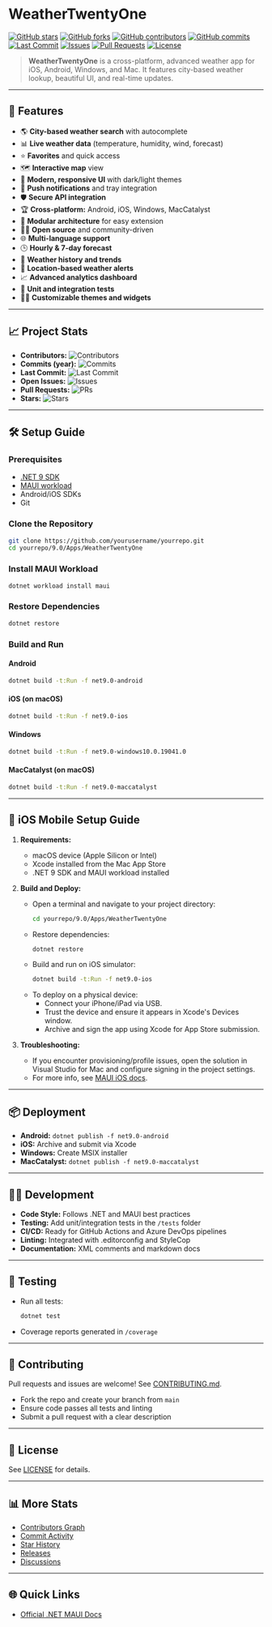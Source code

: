 # WeatherTwentyOne

[![GitHub stars](https://img.shields.io/github/stars/yourusername/yourrepo?style=social)](https://github.com/yourusername/yourrepo/stargazers)
[![GitHub forks](https://img.shields.io/github/forks/yourusername/yourrepo?style=social)](https://github.com/yourusername/yourrepo/network/members)
[![GitHub contributors](https://img.shields.io/github/contributors/yourusername/yourrepo)](https://github.com/yourusername/yourrepo/graphs/contributors)
[![GitHub commits](https://img.shields.io/github/commit-activity/y/yourusername/yourrepo)](https://github.com/yourusername/yourrepo/commits/main)
[![Last Commit](https://img.shields.io/github/last-commit/yourusername/yourrepo)](https://github.com/yourusername/yourrepo/commits/main)
[![Issues](https://img.shields.io/github/issues/yourusername/yourrepo)](https://github.com/yourusername/yourrepo/issues)
[![Pull Requests](https://img.shields.io/github/issues-pr/yourusername/yourrepo)](https://github.com/yourusername/yourrepo/pulls)
[![License](https://img.shields.io/github/license/yourusername/yourrepo)](LICENSE)

> **WeatherTwentyOne** is a cross-platform, advanced weather app for iOS, Android, Windows, and Mac. It features city-based weather lookup, beautiful UI, and real-time updates.

---

## 🚀 Features

- 🌎 **City-based weather search** with autocomplete
- 📊 **Live weather data** (temperature, humidity, wind, forecast)
- ⭐ **Favorites** and quick access
- 🗺️ **Interactive map** view
- 🎨 **Modern, responsive UI** with dark/light themes
- 🔔 **Push notifications** and tray integration
- 🛡️ **Secure API integration**
- 🏆 **Cross-platform:** Android, iOS, Windows, MacCatalyst
- 🧩 **Modular architecture** for easy extension
- 🧑‍💻 **Open source** and community-driven
- 🌐 **Multi-language support**
- 🕒 **Hourly & 7-day forecast**
- 📅 **Weather history and trends**
- 📍 **Location-based weather alerts**
- 📈 **Advanced analytics dashboard**
- 🧪 **Unit and integration tests**
- 🧑‍🎨 **Customizable themes and widgets**

---

## 📈 Project Stats

- **Contributors:** ![Contributors](https://img.shields.io/github/contributors/yourusername/yourrepo)
- **Commits (year):** ![Commits](https://img.shields.io/github/commit-activity/y/yourusername/yourrepo)
- **Last Commit:** ![Last Commit](https://img.shields.io/github/last-commit/yourusername/yourrepo)
- **Open Issues:** ![Issues](https://img.shields.io/github/issues/yourusername/yourrepo)
- **Pull Requests:** ![PRs](https://img.shields.io/github/issues-pr/yourusername/yourrepo)
- **Stars:** ![Stars](https://img.shields.io/github/stars/yourusername/yourrepo?style=social)

---

## 🛠️ Setup Guide

### Prerequisites

- [.NET 9 SDK](https://dotnet.microsoft.com/download/dotnet/9.0)
- [MAUI workload](https://learn.microsoft.com/en-us/dotnet/maui/installation)
- Android/iOS SDKs
- Git

### Clone the Repository

```bash
git clone https://github.com/yourusername/yourrepo.git
cd yourrepo/9.0/Apps/WeatherTwentyOne
```

### Install MAUI Workload

```bash
dotnet workload install maui
```

### Restore Dependencies

```bash
dotnet restore
```

### Build and Run

#### Android

```bash
dotnet build -t:Run -f net9.0-android
```

#### iOS (on macOS)

```bash
dotnet build -t:Run -f net9.0-ios
```

#### Windows

```bash
dotnet build -t:Run -f net9.0-windows10.0.19041.0
```

#### MacCatalyst (on macOS)

```bash
dotnet build -t:Run -f net9.0-maccatalyst
```

---

## 📱 iOS Mobile Setup Guide

1. **Requirements:**
   - macOS device (Apple Silicon or Intel)
   - Xcode installed from the Mac App Store
   - .NET 9 SDK and MAUI workload installed

2. **Build and Deploy:**
   - Open a terminal and navigate to your project directory:
     ```bash
     cd yourrepo/9.0/Apps/WeatherTwentyOne
     ```
   - Restore dependencies:
     ```bash
     dotnet restore
     ```
   - Build and run on iOS simulator:
     ```bash
     dotnet build -t:Run -f net9.0-ios
     ```
   - To deploy on a physical device:
     - Connect your iPhone/iPad via USB.
     - Trust the device and ensure it appears in Xcode's Devices window.
     - Archive and sign the app using Xcode for App Store submission.

3. **Troubleshooting:**
   - If you encounter provisioning/profile issues, open the solution in Visual Studio for Mac and configure signing in the project settings.
   - For more info, see [MAUI iOS docs](https://learn.microsoft.com/en-us/dotnet/maui/ios/).

---

## 📦 Deployment

- **Android:** `dotnet publish -f net9.0-android`
- **iOS:** Archive and submit via Xcode
- **Windows:** Create MSIX installer
- **MacCatalyst:** `dotnet publish -f net9.0-maccatalyst`

---

## 🧑‍💻 Development

- **Code Style:** Follows .NET and MAUI best practices
- **Testing:** Add unit/integration tests in the `/tests` folder
- **CI/CD:** Ready for GitHub Actions and Azure DevOps pipelines
- **Linting:** Integrated with .editorconfig and StyleCop
- **Documentation:** XML comments and markdown docs

---

## 🧪 Testing

- Run all tests:
  ```bash
  dotnet test
  ```
- Coverage reports generated in `/coverage`

---

## 🤝 Contributing

Pull requests and issues are welcome! See [CONTRIBUTING.md](CONTRIBUTING.md).

- Fork the repo and create your branch from `main`
- Ensure code passes all tests and linting
- Submit a pull request with a clear description

---

## 📄 License

See [LICENSE](LICENSE) for details.

---

## 📊 More Stats

- [Contributors Graph](https://github.com/yourusername/yourrepo/graphs/contributors)
- [Commit Activity](https://github.com/yourusername/yourrepo/graphs/commit-activity)
- [Star History](https://star-history.com/#yourusername/yourrepo)
- [Releases](https://github.com/yourusername/yourrepo/releases)
- [Discussions](https://github.com/yourusername/yourrepo/discussions)

---

## 🌐 Quick Links

- [Official .NET MAUI Docs](https://learn.microsoft.com/en-us/dotnet/maui/)
